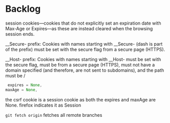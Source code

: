 # Backlog

 session cookies—cookies that do not explicitly set an expiration date with Max-Age or Expires—as these are instead cleared when the browsing session ends.

 __Secure- prefix: Cookies with names starting with __Secure- (dash is part of the prefix) must be set with the secure flag from a secure page (HTTPS).

__Host- prefix: Cookies with names starting with __Host- must be set with the secure flag, must be from a secure page (HTTPS), must not have a domain specified (and therefore, are not sent to subdomains), and the path must be /


```scala
 expires = None,
maxAge = None,
```
the csrf cookie is a session cookie as both the expires and maxAge are None. firefox indicates it as Session

`git fetch origin` fetches all remote branches